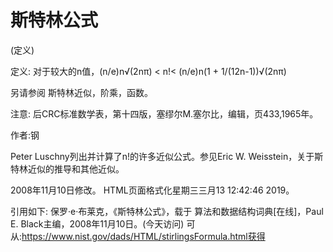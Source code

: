 # 斯特林公式


(定义)



定义:
对于较大的n值，(n/e)n√(2nπ) < n!< (n/e)n(1 + 1/(12n-1))√(2nπ)



另请参阅
斯特林近似，阶乘，函数。



注意:
后CRC标准数学表，第十四版，塞缪尔M.塞尔比，编辑，页433,1965年。


作者:钢


Peter Luschny列出并计算了n!的许多近似公式。参见Eric W. Weisstein，关于斯特林近似的推导和其他近似。








2008年11月10日修改。
HTML页面格式化星期三三月13 12:42:46 2019。



引用如下:
保罗·e·布莱克，《斯特林公式》，载于
算法和数据结构词典[在线]，Paul E. Black主编，2008年11月10日。(今天访问)
可从:https://www.nist.gov/dads/HTML/stirlingsFormula.html获得